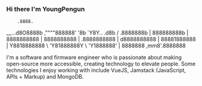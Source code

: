 ### Hi there I'm YoungPengun

        .8888.
  __...d8O8888b
,""""888888' '8b
      `Y8Y.. .d8b
       / .8888888b
      |  888888888b
      |  8888888888
      |  8888888888
      | .8888888888
      | d8888888888
      | 88881888888
      | Y8818888888
      \ 'Y81888888Y
       \ 'Y1888888'
        |  8888888
     ,mm8'.8888888   


I'm a software and firmware engineer who is passionate about making open-source more accessible, creating technology to elevate people. Some technologies I enjoy working with include VueJS, Jamstack (JavaScript, APIs + Markup) and MongoDB.                                            

<!--
**YoungPenguin/YoungPenguin** is a ✨ _special_ ✨ repository because its `README.md` (this file) appears on your GitHub profile.

Here are some ideas to get you started:

- 🔭 I’m currently working on ...
- 🌱 I’m currently learning ...
- 👯 I’m looking to collaborate on ...
- 🤔 I’m looking for help with ...
- 💬 Ask me about ...
- 📫 How to reach me: ...
- 😄 Pronouns: ...
- ⚡ Fun fact: ...
-->
